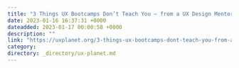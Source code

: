 ```yaml
---
title: "3 Things UX Bootcamps Don’t Teach You — from a UX Design Mentor"
date: 2023-01-16 16:37:31 +0000
dateadded: 2023-01-17 00:00:58 +0000
description: ""
link: "https://uxplanet.org/3-things-ux-bootcamps-dont-teach-you-from-a-ux-design-mentor-38d9a3c9a556?source=rss----819cc2aaeee0---4"
category:
directory: _directory/ux-planet.md
---
```

